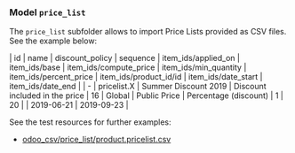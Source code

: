 ### Model `price_list`

The `price_list` subfolder allows to import Price Lists provided as CSV files. See the example below:

| id | name | discount_policy | sequence | item_ids/applied_on | item_ids/base | item_ids/compute_price | item_ids/min_quantity | item_ids/percent_price | item_ids/product_id/id | item_ids/date_start | item_ids/date_end |
| -
| pricelist.X | Summer Discount 2019 | Discount included in the price | 16 | Global | Public Price | Percentage (discount) | 1 | 20 |  | 2019-06-21 | 2019-09-23 |


See the test resources for further examples:
- [odoo_csv/price_list/product.pricelist.csv](../odoo_initializer/tests/resources/odoo_csv/price_list/product.pricelist.csv)
